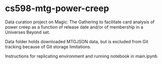 # cs598-mtg-power-creep
Data curation project on Magic: The Gathering to facilitate card analysis of power creep as a function of release date and/or of membership in a Universes Beyond set.

Data folder holds downloaded MTGJSON data, but is excluded from Git tracking because of Git storage limitations.

Instructions for replicating environment and running notebook in main.ipynb